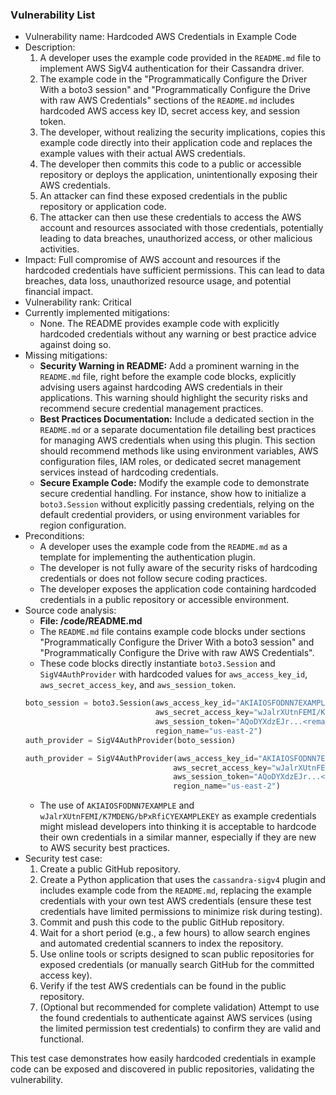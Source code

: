 ### Vulnerability List

- Vulnerability name: Hardcoded AWS Credentials in Example Code
- Description:
    1. A developer uses the example code provided in the `README.md` file to implement AWS SigV4 authentication for their Cassandra driver.
    2. The example code in the "Programmatically Configure the Driver With a boto3 session" and "Programmatically Configure the Drive with raw AWS Credentials" sections of the `README.md` includes hardcoded AWS access key ID, secret access key, and session token.
    3. The developer, without realizing the security implications, copies this example code directly into their application code and replaces the example values with their actual AWS credentials.
    4. The developer then commits this code to a public or accessible repository or deploys the application, unintentionally exposing their AWS credentials.
    5. An attacker can find these exposed credentials in the public repository or application code.
    6. The attacker can then use these credentials to access the AWS account and resources associated with those credentials, potentially leading to data breaches, unauthorized access, or other malicious activities.
- Impact: Full compromise of AWS account and resources if the hardcoded credentials have sufficient permissions. This can lead to data breaches, data loss, unauthorized resource usage, and potential financial impact.
- Vulnerability rank: Critical
- Currently implemented mitigations:
    - None. The README provides example code with explicitly hardcoded credentials without any warning or best practice advice against doing so.
- Missing mitigations:
    - **Security Warning in README:** Add a prominent warning in the `README.md` file, right before the example code blocks, explicitly advising users against hardcoding AWS credentials in their applications. This warning should highlight the security risks and recommend secure credential management practices.
    - **Best Practices Documentation:** Include a dedicated section in the `README.md` or a separate documentation file detailing best practices for managing AWS credentials when using this plugin. This section should recommend methods like using environment variables, AWS configuration files, IAM roles, or dedicated secret management services instead of hardcoding credentials.
    - **Secure Example Code:** Modify the example code to demonstrate secure credential handling. For instance, show how to initialize a `boto3.Session` without explicitly passing credentials, relying on the default credential providers, or using environment variables for region configuration.
- Preconditions:
    - A developer uses the example code from the `README.md` as a template for implementing the authentication plugin.
    - The developer is not fully aware of the security risks of hardcoding credentials or does not follow secure coding practices.
    - The developer exposes the application code containing hardcoded credentials in a public repository or accessible environment.
- Source code analysis:
    - **File: /code/README.md**
    - The `README.md` file contains example code blocks under sections "Programmatically Configure the Driver With a boto3 session" and "Programmatically Configure the Drive with raw AWS Credentials".
    - These code blocks directly instantiate `boto3.Session` and `SigV4AuthProvider` with hardcoded values for `aws_access_key_id`, `aws_secret_access_key`, and `aws_session_token`.
    ```python
    boto_session = boto3.Session(aws_access_key_id="AKIAIOSFODNN7EXAMPLE",
                                 aws_secret_access_key="wJalrXUtnFEMI/K7MDENG/bPxRfiCYEXAMPLEKEY",
                                 aws_session_token="AQoDYXdzEJr...<remainder of token>",
                                 region_name="us-east-2")
    auth_provider = SigV4AuthProvider(boto_session)
    ```
    ```python
    auth_provider = SigV4AuthProvider(aws_access_key_id="AKIAIOSFODNN7EXAMPLE",
                                     aws_secret_access_key="wJalrXUtnFEMI/K7MDENG/bPxRfiCYEXAMPLEKEY",
                                     aws_session_token="AQoDYXdzEJr...<remainder of token>",
                                     region_name="us-east-2")
    ```
    - The use of `AKIAIOSFODNN7EXAMPLE` and `wJalrXUtnFEMI/K7MDENG/bPxRfiCYEXAMPLEKEY` as example credentials might mislead developers into thinking it is acceptable to hardcode their own credentials in a similar manner, especially if they are new to AWS security best practices.
- Security test case:
    1. Create a public GitHub repository.
    2. Create a Python application that uses the `cassandra-sigv4` plugin and includes example code from the `README.md`, replacing the example credentials with your own test AWS credentials (ensure these test credentials have limited permissions to minimize risk during testing).
    3. Commit and push this code to the public GitHub repository.
    4. Wait for a short period (e.g., a few hours) to allow search engines and automated credential scanners to index the repository.
    5. Use online tools or scripts designed to scan public repositories for exposed credentials (or manually search GitHub for the committed access key).
    6. Verify if the test AWS credentials can be found in the public repository.
    7. (Optional but recommended for complete validation) Attempt to use the found credentials to authenticate against AWS services (using the limited permission test credentials) to confirm they are valid and functional.

This test case demonstrates how easily hardcoded credentials in example code can be exposed and discovered in public repositories, validating the vulnerability.